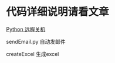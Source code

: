 # 代码详细说明请看文章

[Python 远程关机](https://mp.weixin.qq.com/s/RSod4XWxyzL32eNcrXLjUQ)

sendEmail.py   自动发邮件

createExcel    生成excel

